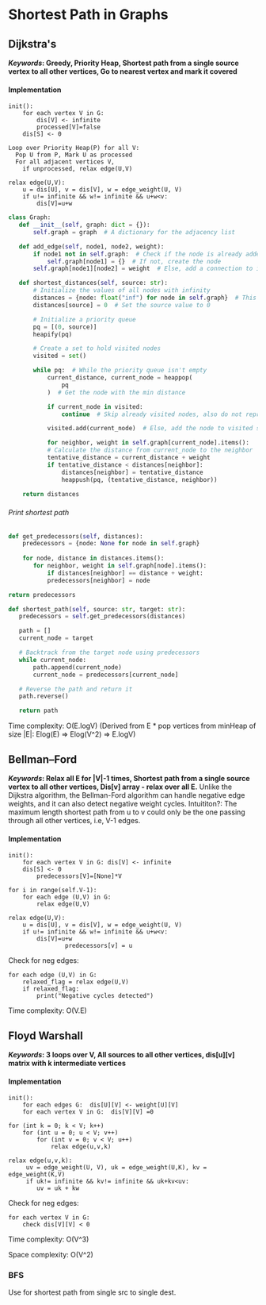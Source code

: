 # Shortest Path in Graphs 

## Dijkstra's

**_Keywords_: Greedy, Priority Heap, Shortest path from a single source vertex to all other vertices, Go to nearest vertex and mark it covered**

#### Implementation
```
init():
	for each vertex V in G: 
		dis[V] <- infinite
		processed[V]=false
	dis[S] <- 0
	
Loop over Priority Heap(P) for all V:
  Pop U from P, Mark U as processed
  For all adjacent vertices V, 
    if unprocessed, relax edge(U,V)
  	
relax edge(U,V):
	u = dis[U], v = dis[V], w = edge_weight(U, V)
	if u!= infinite && w!= infinite && u+w<v:
		dis[V]=u+w

```

```python
class Graph:
   def __init__(self, graph: dict = {}):
       self.graph = graph  # A dictionary for the adjacency list

   def add_edge(self, node1, node2, weight):
       if node1 not in self.graph:  # Check if the node is already added
           self.graph[node1] = {}  # If not, create the node
       self.graph[node1][node2] = weight  # Else, add a connection to its neighbor

   def shortest_distances(self, source: str):
       # Initialize the values of all nodes with infinity
       distances = {node: float("inf") for node in self.graph}  # This will contain final distances. This is also used as intermediate comparison of distances (bets so far) to avoid pushign redundant edges to heap. Hence, this cannot be used as visited set.
       distances[source] = 0  # Set the source value to 0

       # Initialize a priority queue
       pq = [(0, source)]
       heapify(pq)

       # Create a set to hold visited nodes
       visited = set()

       while pq:  # While the priority queue isn't empty
           current_distance, current_node = heappop(
               pq
           )  # Get the node with the min distance

           if current_node in visited:
               continue  # Skip already visited nodes, also do not reprocess redundant longer distances stored in the heap

           visited.add(current_node)  # Else, add the node to visited set

           for neighbor, weight in self.graph[current_node].items():
	       # Calculate the distance from current_node to the neighbor
	       tentative_distance = current_distance + weight
	       if tentative_distance < distances[neighbor]:
	           distances[neighbor] = tentative_distance
	           heappush(pq, (tentative_distance, neighbor))
	
	return distances
```

###### Print shortest path
```python
def get_predecessors(self, distances):
	predecessors = {node: None for node in self.graph}
	
	for node, distance in distances.items():
	   for neighbor, weight in self.graph[node].items():
	       if distances[neighbor] == distance + weight:
		   predecessors[neighbor] = node

return predecessors

def shortest_path(self, source: str, target: str):
   predecessors = self.get_predecessors(distances)

   path = []
   current_node = target

   # Backtrack from the target node using predecessors
   while current_node:
       path.append(current_node)
       current_node = predecessors[current_node]

   # Reverse the path and return it
   path.reverse()

   return path
```

Time complexity: O(E.logV) (Derived from  E * pop vertices from minHeap of size |E|: Elog(E) => Elog(V^2) => E.logV)

## Bellman–Ford 
**_Keywords_: Relax all E for |V|-1 times, Shortest path from a single source vertex to all other vertices, Dis[v] array - relax over all E.**
Unlike the Dijkstra algorithm, the Bellman-Ford algorithm can handle negative edge weights, and it can also detect negative weight cycles.
Intuititon?: The maximum length shortest path from u to v could only be the one passing through all other vertices, i.e, V-1 edges. 

#### Implementation
```
init():
	for each vertex V in G: dis[V] <- infinite
	dis[S] <- 0
        predecessors[V]=[None]*V

for i in range(self.V-1):		
	for each edge (U,V) in G:
		relax edge(U,V)
		   
relax edge(U,V):
	u = dis[U], v = dis[V], w = edge_weight(U, V)
	if u!= infinite && w!= infinite && u+w<v:
		dis[V]=u+w
                predecessors[v] = u

```

Check for neg edges:
```
for each edge (U,V) in G:
	relaxed_flag = relax edge(U,V)
	if relaxed_flag:
		print("Negative cycles detected")
```
		
Time complexity: O(V.E)

## Floyd Warshall

**_Keywords_: 3 loops over V, All sources to all other vertices, dis[u][v] matrix with k intermediate vertices**

#### Implementation
```
init():	 
	for each edges G:  dis[U][V] <- weight[U][V]
	for each vertex V in G:  dis[V][V] =0

for (int k = 0; k < V; k++)
	for (int u = 0; u < V; v++)
		for (int v = 0; v < V; u++) 
			relax edge(u,v,k)			
		   
relax edge(u,v,k):
	 uv = edge_weight(U, V), uk = edge_weight(U,K), kv = edge_weight(K,V)
	 if uk!= infinite && kv!= infinite && uk+kv<uv:
		uv = uk + kw
```

Check for neg edges:
```
for each vertex V in G:
	check dis[V][V] < 0
``` 
		
Time complexity: O(V^3)

Space complexity: O(V^2)

### BFS 
Use for shortest path from single src to single dest.
